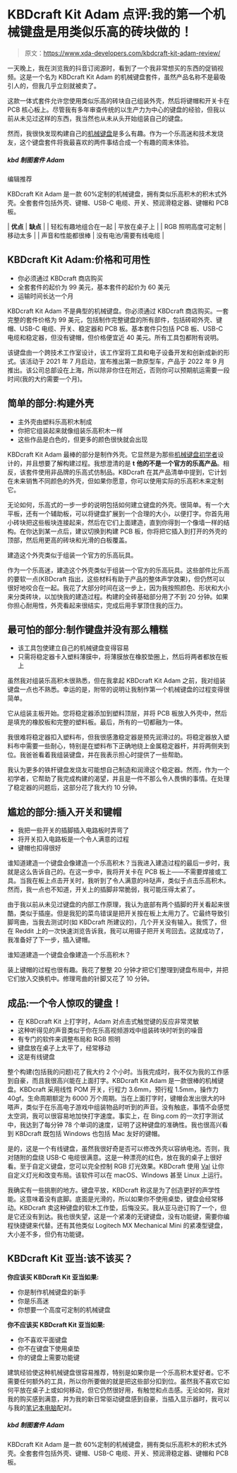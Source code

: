 # KBDcraft Kit Adam 点评:我的第一个机械键盘是用类似乐高的砖块做的！

> 原文：<https://www.xda-developers.com/kbdcraft-kit-adam-review/>

一天晚上，我在浏览我的抖音订阅源时，看到了一个我非常想买的东西的促销视频。这是一个名为 KBDcraft Kit Adam 的机械键盘套件，虽然产品名称不是最吸引人的，但我几乎立刻就被卖了。

这款一体式套件允许您使用类似乐高的砖块自己组装外壳，然后将键帽和开关卡在 PCB 核心板上。尽管我有多年审查传统的以生产力为中心的键盘的经验，但我以前从未见过这样的东西，我当然也从未从头开始组装自己的键盘。

然而，我很快发现构建自己的[机械键盘](https://www.xda-developers.com/best-mechanical-keyboards/)是多么有趣。作为一个乐高迷和技术发烧友，这个键盘套件将我最喜欢的两件事结合成一个有趣的周末体验。

##### kbd 制图套件 Adam

编辑推荐

KBDcraft Kit Adam 是一款 60%定制的机械键盘，拥有类似乐高积木的积木式外壳。全套套件包括外壳、键帽、USB-C 电缆、开关、预润滑稳定器、键帽和 PCB 板。

| **优点** | **缺点** |
| 轻松有趣地组合在一起 | 平放在桌子上 |
| RGB 照明高度可定制 | 移动太多 |
| 声音和性能都很棒 | 没有电池/需要有线电缆 |

## KBDcraft Kit Adam:价格和可用性

*   你必须通过 KBDcraft 商店购买
*   全套套件的起价为 99 美元，基本套件的起价为 60 美元
*   运输时间长达一个月

KBDcraft Kit Adam 不是典型的机械键盘。你必须通过 KBDcraft 商店购买。一套完整的套件价格为 99 美元，包括制作完整键盘的所有部件，包括砖砌外壳、键帽、USB-C 电缆、开关、稳定器和 PCB 板。基本套件只包括 PCB 板、USB-C 电缆和稳定器，但没有键帽，但价格便宜近 40 美元。所有工具包都附有说明。

该键盘由一个跨技术工作室设计，该工作室将工具和电子设备开发和创新成新的形式。该活动于 2021 年 7 月启动，宣布推出第一款原型车，产品于 2022 年 9 月推出。该公司总部设在上海，所以除非你住在附近，否则你可以预期航运需要一段时间(我的大约需要一个月)。

## 简单的部分:构建外壳

*   主外壳由塑料乐高积木制成
*   你把它组装起来就像组装乐高积木一样
*   这些作品是白色的，但更多的颜色很快就会出现

KBDcraft Kit Adam 最棒的部分是制作外壳。它显然是为那些[机械键盘初学者](https://www.xda-developers.com/mechanical-keyboards-guide/)设计的，并且想要了解构建过程。我想澄清的是 **t** **他的不是一个官方的乐高产品**。相反，该套件使用非品牌的乐高式仿制品。KBDcraft 在其产品清单中提到，它计划在未来销售不同颜色的外壳，但如果你愿意，你可以使用实际的乐高积木来定制它。

无论如何，乐高式的一步一步的说明包括如何建立键盘的外壳。很简单。有一个大平板，还有一个辅助板，可以将键盘扩展到一个合理的大小，以便打字。你首先用小砖块把这些板块连接起来，然后在它们上面建造，直到你得到一个像墙一样的结构。在你达到某一点后，建议切换到构建 PCB 板，你将把它插入到打开的外壳的顶部，然后用更高的砖块和光滑的白板覆盖。

建造这个外壳类似于组装一个官方的乐高玩具。

作为一个乐高迷，建造这个外壳类似于组装一个官方的乐高玩具。这些部件比乐高的要软一点(KBDcraft 指出，这些材料有助于产品的整体声学效果)，但仍然可以很好地咬合在一起。我花了大部分时间在这一步上，因为我按照颜色、形状和大小来分类砖块，以加快我的建造过程。构建的全砖基础部分用了不到 20 分钟。如果你担心耐用性，外壳看起来很结实，完成后用手掌顶住我的压力。

## 最可怕的部分:制作键盘并没有那么糟糕

*   该工具包使建立自己的机械键盘变得容易
*   只需将稳定器卡入塑料薄膜中，将薄膜放在橡胶垫圈上，然后将两者都放在板上

虽然我对组装乐高积木很熟悉，但在我拿起 KBDcraft Kit Adam 之前，我对组装键盘一点也不熟悉。幸运的是，附带的说明让我制作第一个机械键盘的过程变得很简单。

它从组装主板开始。您将稳定器添加到塑料顶层，并将 PCB 板放入外壳中，然后是填充的橡胶板和完整的塑料板。最后，所有的一切都融为一体。

我很难将稳定器扣入塑料布，但我很感激稳定器是预先润滑过的。将稳定器放入塑料布中需要一些耐心，特别是在塑料布下正确地绕上金属稳定器杆，并将两侧夹到位。我爸爸看着我组装键盘，并在我表示担心时提供了一些帮助。

我认为更多的铁杆键盘发烧友可能想自己制造和润滑这个稳定器。然而，作为一个初学者，它帮助了我完成构建的渴望，并且是一件不那么令人畏惧的事情。在处理了稳定器的问题后，这部分花了我大约 10 分钟。

## 尴尬的部分:插入开关和键帽

*   我把一些开关的插脚插入电路板时弄弯了
*   将开关扣入电路板是一个令人满意的过程
*   键帽也扣得很好

谁知道建造一个键盘会像建造一个乐高积木？当我进入建造过程的最后一步时，我就是这么告诉自己的。在这一步中，我将开关卡在 PCB 板上——不需要焊接或工具。当我在板上点击开关时，我听到了令人满意的咔哒声，类似于点击乐高积木。然而，我一点也不知道，开关上的插脚非常脆弱，我可能压得太紧了。

由于我以前从未见过键盘的内部工作原理，我认为底部有两个插脚的开关看起来很酷，类似于插座。但是我犯的菜鸟错误是把开关按在板上太用力了。它最终导致引脚弯曲，当我去测试时(如 KBDcraft 所建议的)，几个开关没有输入。我慌了，但在 Reddit 上的一次快速浏览告诉我，我可以用镊子把开关弯回去。这就成功了，我准备好了下一步，插入键帽。

谁知道建造一个键盘会像建造一个乐高积木？

装上键帽的过程也很有趣。我花了整整 20 分钟才把它们整理到键盘布局中，并把它们放入交换机中。修理弯曲的针脚又花了 10 分钟。

## 成品:一个令人惊叹的键盘！

*   在 KBDcraft Kit 上打字时，Adam 对点击式触觉键的反应非常灵敏
*   这种听得见的声音类似于你在乐高视频游戏中组装砖块时听到的噪音
*   有专门的软件来调整布局和 RGB 照明
*   键盘放在桌子上太平了，经常移动
*   这是有线键盘

整个构建(包括我的问题)花了我大约 2 个小时。当我完成时，我不仅为我的工作感到自豪，而且我很高兴能在上面打字。KBDcraft Kit Adam 是一款很棒的机械键盘。KBDcraft 采用线性 POM 开关，行程力 3.6mm，预行程 1.5mm，操作力 40gf。生命周期额定为 6000 万个周期。当在上面打字时，键帽会发出很大的咔嗒声，类似于在乐高电子游戏中组装物品时听到的声音。没有触底，事情不会感觉太空洞，我可以很容易地加快打字速度。事实上，在 Bing.com 的一次打字测试中，我达到了每分钟 78 个单词的速度，证明了这种键盘的准确性。我也很高兴看到 KBDcraft 既包括 Windows 也包括 Mac 友好的键帽。

是的，这是一个有线键盘，虽然我很好奇是否可以修改外壳以容纳电池。否则，我对随附的盘绕 USB-C 电缆很满意。这是一种漂亮的红色，放在我的桌子上很好看。至于自定义键盘，您可以完全控制 RGB 灯光效果。KBDcraft 使用 [Val](https://get.vial.today/) 让你自定义灯光和改变布局。该软件可以在 macOS、Windows 甚至 Linux 上运行。

我确实有一些挑剔的地方。键盘平放，KBDcraft 称这是为了创造更好的声学性能。这意味着没有底脚。底面是光滑的，所以如果你不使用桌垫，键盘会经常移动。KBDcraft 卖这种键盘的软木工作垫，后悔没买。我从亚马逊订购了一个，但是它还没有到达。我也很失望，这是一个紧凑的无键键盘，没有功能键，需要你编程快捷键来代替。还有其他类似 Logitech MX Mechanical Mini 的紧凑型键盘，大小差不多，但仍有功能键。

## KBDcraft Kit 亚当:该不该买？

**你应该买 KBDcraft Kit 亚当如果:**

*   你是制作机械键盘的新手
*   你是乐高迷
*   你想要一个高度可定制的机械键盘

**你不应该买 KBDcraft Kit 亚当如果:**

*   你不喜欢平面键盘
*   你不在键盘下使用桌垫
*   你的键盘上需要功能键

建筑经验使这种机械键盘很容易推荐，特别是如果你是一个乐高积木爱好者。它不需要任何额外的工具，所以你所要做的就是把这些部分扣到位。虽然我不喜欢它如何平放在桌子上或如何移动，但它仍然很好用，有触觉和点击感。无论如何，我对我的购买感到满意，并为我的新日常驱动键盘感到自豪，当插入显示器时，我可以与我的[笔记本电脑](https://www.xda-developers.com/best-laptops/)配对。

##### kbd 制图套件 Adam

KBDcraft Kit Adam 是一款 60%定制的机械键盘，拥有类似乐高积木的积木式外壳。全套套件包括外壳、键帽、USB-C 电缆、开关、预润滑稳定器、键帽和 PCB 板。